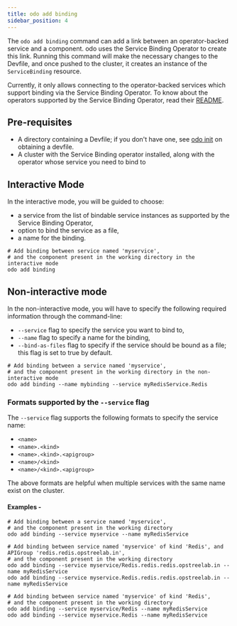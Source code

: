 ```yaml
---
title: odo add binding
sidebar_position: 4
---
```


The `odo add binding` command can add a link between an operator-backed service and a component. odo uses the Service Binding Operator to create this link. Running this command will make the necessary changes to the Devfile, and once pushed to the cluster, it creates an instance of the `ServiceBinding` resource.

Currently, it only allows connecting to the operator-backed services which support binding via the Service Binding Operator.
To know about the operators supported by the Service Binding Operator, read their [README](https://github.com/redhat-developer/service-binding-operator#known-bindable-operators).

## Pre-requisites
* A directory containing a Devfile; if you don't have one, see [odo init](init.md) on obtaining a devfile.
* A cluster with the Service Binding operator installed, along with the operator whose service you need to bind to

## Interactive Mode
In the interactive mode, you will be guided to choose:
* a service from the list of bindable service instances as supported by the Service Binding Operator,
* option to bind the service as a file,
* a name for the binding.

```shell
# Add binding between service named 'myservice',
# and the component present in the working directory in the interactive mode
odo add binding
```

## Non-interactive mode
In the non-interactive mode, you will have to specify the following required information through the command-line:
* `--service` flag to specify the service you want to bind to,
* `--name` flag to specify a name for the binding,
* `--bind-as-files` flag to specify if the service should be bound as a file; this flag is set to true by default.


```shell
# Add binding between a service named 'myservice',
# and the component present in the working directory in the non-interactive mode
odo add binding --name mybinding --service myRedisService.Redis
```

### Formats supported by the `--service` flag
The `--service` flag supports the following formats to specify the service name:
* `<name>`
* `<name>.<kind>`
* `<name>.<kind>.<apigroup>`
* `<name>/<kind>`
* `<name>/<kind>.<apigroup>`

The above formats are helpful when multiple services with the same name exist on the cluster.

#### Examples - 
```shell
# Add binding between a service named 'myservice',
# and the component present in the working directory
odo add binding --service myservice --name myRedisService

# Add binding between service named 'myservice' of kind 'Redis', and APIGroup 'redis.redis.opstreelab.in',
# and the component present in the working directory 
odo add binding --service myservice/Redis.redis.redis.opstreelab.in --name myRedisService
odo add binding --service myservice.Redis.redis.redis.opstreelab.in --name myRedisService

# Add binding between service named 'myservice' of kind 'Redis',
# and the component present in the working directory
odo add binding --service myservice/Redis --name myRedisService
odo add binding --service myservice.Redis --name myRedisService
```

